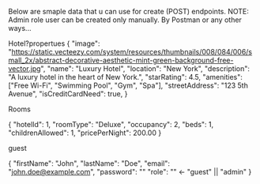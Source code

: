 Below are smaple data that u can use for create (POST) endpoints. NOTE: Admin role user can be created only manually. By Postman or any other ways...

Hotel?propertues
{
    "image": "https://static.vecteezy.com/system/resources/thumbnails/008/084/006/small_2x/abstract-decorative-aesthetic-mint-green-background-free-vector.jpg",
    "name": "Luxury Hotel",
    "location": "New York",
    "description": "A luxury hotel in the heart of New York.",
    "starRating": 4.5,
    "amenities": ["Free Wi-Fi", "Swimming Pool", "Gym", "Spa"],
    "streetAddress": "123 5th Avenue",
    "isCreditCardNeed": true,
}

Rooms

{
  "hotelId": 1,
  "roomType": "Deluxe",
  "occupancy": 2,
  "beds": 1,
  "childrenAllowed": 1,
  "pricePerNight": 200.00
}


guest

{
  "firstName": "John",
  "lastName": "Doe",
  "email": "john.doe@example.com",
  "password": ""
  "role": "" <- "guest" || "admin"
}
